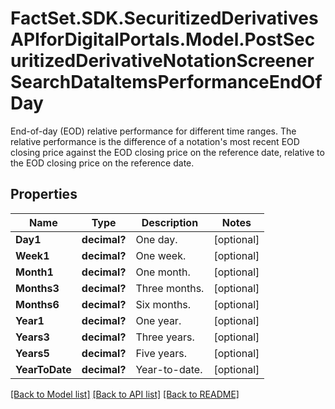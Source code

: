 # FactSet.SDK.SecuritizedDerivativesAPIforDigitalPortals.Model.PostSecuritizedDerivativeNotationScreenerSearchDataItemsPerformanceEndOfDay
End-of-day (EOD) relative performance for different time ranges. The relative performance is the difference of a notation's most recent EOD closing price against the EOD closing price on the reference date, relative to the EOD closing price on the reference date.

## Properties

Name | Type | Description | Notes
------------ | ------------- | ------------- | -------------
**Day1** | **decimal?** | One day. | [optional] 
**Week1** | **decimal?** | One week. | [optional] 
**Month1** | **decimal?** | One month. | [optional] 
**Months3** | **decimal?** | Three months. | [optional] 
**Months6** | **decimal?** | Six months. | [optional] 
**Year1** | **decimal?** | One year. | [optional] 
**Years3** | **decimal?** | Three years. | [optional] 
**Years5** | **decimal?** | Five years. | [optional] 
**YearToDate** | **decimal?** | Year-to-date. | [optional] 

[[Back to Model list]](../README.md#documentation-for-models) [[Back to API list]](../README.md#documentation-for-api-endpoints) [[Back to README]](../README.md)


